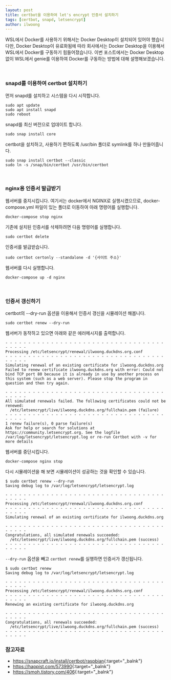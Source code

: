 ```yaml
---
layout: post
title: certbot을 이용하여 let's encrypt 인증서 설치하기
tags: [certbot, snapd, letsencrypt]
author: ilwoong
---
```


WSL에서 Docker를 사용하기 위해서는 Docker Desktop이 설치되어 있어야 했습니다만, Docker Desktop이 유료화됨에 따라 회사에서는 Docker Desktop을 이용해서 WSL에서 Docker를 구동하기 힘들어졌습니다. 이번 포스트에서는 Docker Desktop 없이 WSL에서 genie를 이용하여 Docker를 구동하는 방법에 대해 설명해보겠습니다.

<br>

### snapd를 이용하여 certbot 설치하기

먼저 snapd를 설치하고 시스템을 다시 시작합니다.

```terminal
sudo apt update
sudo apt install snapd
sudo reboot
```

snapd를 최신 버전으로 업데이트 합니다.

```terminal
sudo snap install core
```

certbot을 설치하고, 사용하기 편하도록 /usr/bin 폴더로 symlink를 하나 만들어줍니다.

```terminal
sudo snap install certbot --classic
sudo ln -s /snap/bin/certbot /usr/bin/certbot
```

<br>

### nginx용 인증서 발급받기

웹서버를 중지시킵니다. 여기서는 docker에서 NGINX로 실행시켰으므로, docker-compose.yml 파일이 있는 폴더로 이동하여 아래 명령어를 실행합니다.

```terminal
docker-compose stop nginx
```

기존에 설치된 인증서를 삭제하려면 다음 명령어를 실행합니다.

```terminal
sudo certbot delete 
```

인증서를 발급받습니다.

```terminal
sudo certbot certonly --standalone -d '{사이트 주소}'
```

웹서버를 다시 실행합니다.

```terminal
docker-compose up -d nginx
```

<br>

### 인증서 갱신하기

certbot의 --dry-run 옵션을 이용해서 인증서 갱신을 시뮬레이션 해봅니다.

```terminal
sudo certbot renew --dry-run
```

웹서버가 동작하고 있으면 아래와 같은 에러메시지를 출력합니다.

```terminal
- - - - - - - - - - - - - - - - - - - - - - - - - - - - - - - - - - - - - - - -
Processing /etc/letsencrypt/renewal/ilwoong.duckdns.org.conf
- - - - - - - - - - - - - - - - - - - - - - - - - - - - - - - - - - - - - - - -
Simulating renewal of an existing certificate for ilwoong.duckdns.org
Failed to renew certificate ilwoong.duckdns.org with error: Could not bind TCP port 80 because it is already in use by another process on this system (such as a web server). Please stop the program in question and then try again.

- - - - - - - - - - - - - - - - - - - - - - - - - - - - - - - - - - - - - - - -
All simulated renewals failed. The following certificates could not be renewed:
  /etc/letsencrypt/live/ilwoong.duckdns.org/fullchain.pem (failure)
- - - - - - - - - - - - - - - - - - - - - - - - - - - - - - - - - - - - - - - -
1 renew failure(s), 0 parse failure(s)
Ask for help or search for solutions at https://community.letsencrypt.org. See the logfile /var/log/letsencrypt/letsencrypt.log or re-run Certbot with -v for more details
```

웹서버를 중단시킵니다.

```terminal
docker-compose nginx stop
```

다시 시뮬레이션을 해 보면 시뮬레이션이 성공하는 것을 확인할 수 있습니다.

```terminal
$ sudo certbot renew --dry-run
Saving debug log to /var/log/letsencrypt/letsencrypt.log

- - - - - - - - - - - - - - - - - - - - - - - - - - - - - - - - - - - - - - - -
Processing /etc/letsencrypt/renewal/ilwoong.duckdns.org.conf
- - - - - - - - - - - - - - - - - - - - - - - - - - - - - - - - - - - - - - - -
Simulating renewal of an existing certificate for ilwoong.duckdns.org

- - - - - - - - - - - - - - - - - - - - - - - - - - - - - - - - - - - - - - - -
Congratulations, all simulated renewals succeeded: 
  /etc/letsencrypt/live/ilwoong.duckdns.org/fullchain.pem (success)
- - - - - - - - - - - - - - - - - - - - - - - - - - - - - - - - - - - - - - - -
```

```--dry-run``` 옵션을 빼고 ```certbot renew```를 실행하면 인증서가 갱신됩니다.

```terminal
$ sudo certbot renew
Saving debug log to /var/log/letsencrypt/letsencrypt.log

- - - - - - - - - - - - - - - - - - - - - - - - - - - - - - - - - - - - - - - -
Processing /etc/letsencrypt/renewal/ilwoong.duckdns.org.conf
- - - - - - - - - - - - - - - - - - - - - - - - - - - - - - - - - - - - - - - -
Renewing an existing certificate for ilwoong.duckdns.org

- - - - - - - - - - - - - - - - - - - - - - - - - - - - - - - - - - - - - - - -
Congratulations, all renewals succeeded: 
  /etc/letsencrypt/live/ilwoong.duckdns.org/fullchain.pem (success)
- - - - - - - - - - - - - - - - - - - - - - - - - - - - - - - - - - - - - - - -
```


### 참고자료

- <https://snapcraft.io/install/certbot/raspbian>{:target="_balnk"}
- <https://happist.com/573990>{:target="_balnk"}
- <https://smoh.tistory.com/406>{:target="_balnk"}